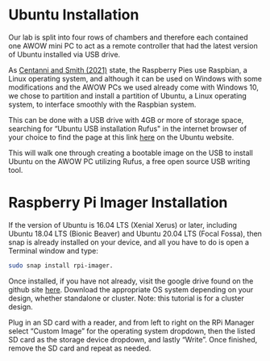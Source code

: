 # Ubuntu Installation

Our lab is split into four rows of chambers and therefore each contained one AWOW mini PC to act as a remote controller that had the latest version of Ubuntu installed via USB drive. 

As [Centanni and Smith (2021)](https://www.biorxiv.org/content/10.1101/2021.07.23.453577v2.full) state, the Raspberry Pies use Raspbian, a Linux operating system, and although it can be used on Windows with some modifications and the AWOW PCs we used already come with Windows 10, we chose to partition and install a partition of Ubuntu, a Linux operating system, to interface smoothly with the Raspbian system. 

This can be done with a USB drive with 4GB or more of storage space, searching for “Ubuntu USB installation Rufus" in the internet browser of your choice to find the page at this link [here](https://ubuntu.com/tutorials/create-a-usb-stick-on-windows#1-overview) on the Ubuntu website.

This will walk one through creating a bootable image on the USB to install Ubuntu on the AWOW PC utilizing Rufus, a free open source USB writing tool.

#

# Raspberry Pi Imager Installation

If the version of Ubuntu is 16.04 LTS (Xenial Xerus) or later, including Ubuntu 18.04 LTS (Bionic Beaver) and Ubuntu 20.04 LTS (Focal Fossa), then snap is already installed on your device, and all you have to do is open a Terminal window and type:
```bash
sudo snap install rpi-imager. 
```
Once installed, if you have not already, visit the google drive found on the github site [here](https://drive.google.com/drive/folders/1Y9IGVBCkBdnRykqMNaKmlipFwnT6WQuY).
Download the appropriate OS system depending on your design, whether standalone or cluster. Note: this tutorial is for a cluster design. 

Plug in an SD card with a reader, and from left to right on the RPi Manager select “Custom Image” for the operating system dropdown, then the listed SD card as the storage device dropdown, and lastly “Write”. Once finished, remove the SD card and repeat as needed.
